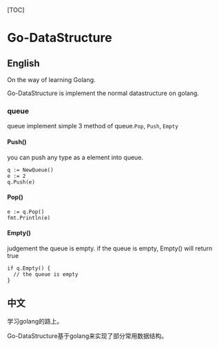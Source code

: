 [TOC]
# Go-DataStructure
## English
On the way of learning Golang.

Go-DataStructure is implement the normal datastructure on golang.

### queue
queue implement simple 3 method of queue.`Pop`, `Push`, `Empty`

#### Push()
you can push any type as a element into queue.
```golang
q := NewQueue()
e := 2
q.Push(e)
```
#### Pop()
```golang 
e := q.Pop()
fmt.Println(e)
```
#### Empty()
judgement the queue is empty. if the queue is empty, Empty() will return true
```golang
if q.Empty() {
  // the queue is empty
}
```

## 中文
学习golang的路上。

Go-DataStructure基于golang来实现了部分常用数据结构。


